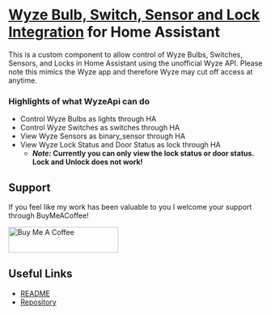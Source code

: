 # [Wyze Bulb, Switch, Sensor and Lock Integration](https://github.com/Lukejb14/wyzeapi-sense) for Home Assistant

This is a custom component to allow control of Wyze Bulbs, Switches, Sensors, and Locks in Home Assistant using the unofficial Wyze API. Please note this mimics the Wyze app and therefore Wyze may cut off access at anytime.

### Highlights of what **WyzeApi** can do

* Control Wyze Bulbs as lights through HA
* Control Wyze Switches as switches through HA
* View Wyze Sensors as binary_sensor through HA
* View Wyze Lock Status and Door Status as lock through HA
	* ***Note:* Currently you can only view the lock status or door status. Lock and Unlock does not work!**

## Support
If you feel like my work has been valuable to you I welcome your support through BuyMeACoffee!

<a href="https://www.buymeacoffee.com/joshmulliken" target="_blank"><img src="https://cdn.buymeacoffee.com/buttons/default-orange.png" alt="Buy Me A Coffee" style="height: 51px !important;width: 217px !important;" ></a>

## Useful Links

* [README](https://github.com/JoshuaMulliken/ha-wyzeapi/blob/master/README.md)
* [Repository](https://github.com/Lukejb14/wyzeapi-sense)

